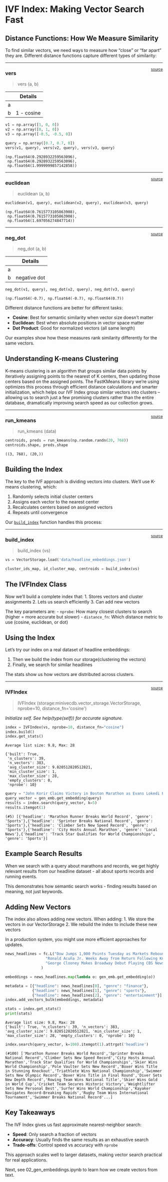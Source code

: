 # IVF Index: Making Vector Search Fast


<!-- WARNING: THIS FILE WAS AUTOGENERATED! DO NOT EDIT! -->

## Distance Functions: How We Measure Similarity

To find similar vectors, we need ways to measure how “close” or “far
apart” they are. Different distance functions capture different types of
similarity:

------------------------------------------------------------------------

<a
href="https://github.com/anubhavmaity/MiniVecDB/blob/main/minivecdb/ivf_index.py#L17"
target="_blank" style="float:right; font-size:smaller">source</a>

### vers

>  vers (a, b)

<table>
<thead>
<tr>
<th></th>
<th><strong>Details</strong></th>
</tr>
</thead>
<tbody>
<tr>
<td>a</td>
<td></td>
</tr>
<tr>
<td>b</td>
<td>1 - cosine</td>
</tr>
</tbody>
</table>

``` python
v1 = np.array([1, 0, 0])       
v2 = np.array([0, 1, 0])
v3 = np.array([-0.5, -0.5, 0])

query = np.array([0.7, 0.7, 0]) 
vers(v1, query), vers(v2, query), vers(v3, query)
```

    (np.float64(0.2928932259563096),
     np.float64(0.2928932259563096),
     np.float64(1.9999999857142858))

------------------------------------------------------------------------

<a
href="https://github.com/anubhavmaity/MiniVecDB/blob/main/minivecdb/ivf_index.py#L20"
target="_blank" style="float:right; font-size:smaller">source</a>

### euclidean

>  euclidean (a, b)

``` python
euclidean(v1, query), euclidean(v2, query), euclidean(v3, query)
```

    (np.float64(0.7615773105863908),
     np.float64(0.7615773105863908),
     np.float64(1.697056274847714))

------------------------------------------------------------------------

<a
href="https://github.com/anubhavmaity/MiniVecDB/blob/main/minivecdb/ivf_index.py#L23"
target="_blank" style="float:right; font-size:smaller">source</a>

### neg_dot

>  neg_dot (a, b)

<table>
<thead>
<tr>
<th></th>
<th><strong>Details</strong></th>
</tr>
</thead>
<tbody>
<tr>
<td>a</td>
<td></td>
</tr>
<tr>
<td>b</td>
<td>negative dot</td>
</tr>
</tbody>
</table>

``` python
neg_dot(v1, query), neg_dot(v2, query), neg_dot(v3, query)
```

    (np.float64(-0.7), np.float64(-0.7), np.float64(0.7))

Different distance functions are better for different tasks:

- **Cosine**: Best for semantic similarity when vector size doesn’t
  matter
- **Euclidean**: Best when absolute positions in vector space matter
- **Dot Product**: Good for normalized vectors (all same length)

Our examples show how these measures rank similarity differently for the
same vectors.

## Understanding K-means Clustering

K-means clustering is an algorithm that groups similar data points by
iteratively assigning points to the nearest of K centers, then updating
those centers based on the assigned points. The FastKMeans library we’re
using optimizes this process through efficient distance calculations and
smarter initialization, which helps our IVF Index group similar vectors
into clusters – allowing us to search just a few promising clusters
rather than the entire database, dramatically improving search speed as
our collection grows.

------------------------------------------------------------------------

<a
href="https://github.com/anubhavmaity/MiniVecDB/blob/main/minivecdb/ivf_index.py#L33"
target="_blank" style="float:right; font-size:smaller">source</a>

### run_kmeans

>  run_kmeans (data)

``` python
centroids, preds = run_kmeans(np.random.randn(20, 768))
centroids.shape, preds.shape
```

    ((3, 768), (20,))

## Building the Index

The key to the IVF approach is dividing vectors into clusters. We’ll use
K-means clustering, which:

1.  Randomly selects initial cluster centers
2.  Assigns each vector to the nearest center
3.  Recalculates centers based on assigned vectors
4.  Repeats until convergence

Our
[`build_index`](https://anubhavmaity.github.io/MiniVecDB/ivf_index.html#build_index)
function handles this process:

------------------------------------------------------------------------

<a
href="https://github.com/anubhavmaity/MiniVecDB/blob/main/minivecdb/ivf_index.py#L39"
target="_blank" style="float:right; font-size:smaller">source</a>

### build_index

>  build_index (vs)

``` python
vs = VectorStorage.load('data/headline_embeddings.json')
```

``` python
cluster_ids_map, id_cluster_map, centroids = build_index(vs)
```

## The IVFIndex Class

Now we’ll build a complete index that: 1. Stores vectors and cluster
assignments 2. Lets us search efficiently 3. Can add new vectors

The key parameters are: - `nprobe`: How many closest clusters to search
(higher = more accurate but slower) - `distance_fn`: Which distance
metric to use (cosine, euclidean, or dot)

## Using the Index

Let’s try our index on a real dataset of headline embeddings:

1.  Then we build the index from our storage(clustering the vectors)
2.  Finally, we search for similar headlines

The stats show us how vectors are distributed across clusters.

------------------------------------------------------------------------

<a
href="https://github.com/anubhavmaity/MiniVecDB/blob/main/minivecdb/ivf_index.py#L50"
target="_blank" style="float:right; font-size:smaller">source</a>

### IVFIndex

>  IVFIndex (storage:minivecdb.vector_storage.VectorStorage, nprobe=10,
>                distance_fn='cosine')

*Initialize self. See help(type(self)) for accurate signature.*

``` python
index = IVFIndex(vs, nprobe=10, distance_fn="cosine")
index.build()
index.get_stats()
```

    Average list size: 9.8, Max: 28

    {'built': True,
     'n_clusters': 39,
     'n_vectors': 383,
     'avg_cluster_size': 9.820512820512821,
     'min_cluster_size': 1,
     'max_cluster_size': 28,
     'empty_clusters': 0,
     'nprobe': 10}

``` python
query = "John Korir Claims Victory in Boston Marathon as Evans Lokedi Breaks Women's Course Record"
query_vector = gen_emb.get_embedding(query)
results = index.search(query_vector, k=5)
results.itemgot(1)
```

    (#5) [{'headline': 'Marathon Runner Breaks World Record', 'genre': 'Sports'},{'headline': 'Sprinter Breaks National Record', 'genre': 'Sports'},{'headline': 'Climber Sets New Speed Record', 'genre': 'Sports'},{'headline': 'City Hosts Annual Marathon', 'genre': 'Local News'},{'headline': 'Track Star Qualifies for World Championships', 'genre': 'Sports'}]

## Example Search Results

When we search with a query about marathons and records, we get highly
relevant results from our headline dataset - all about sports records
and running events.

This demonstrates how semantic search works - finding results based on
meaning, not just keywords.

## Adding New Vectors

The index also allows adding new vectors. When adding: 1. We store the
vectors in our VectorStorage 2. We rebuild the index to include these
new vectors

In a production system, you might use more efficient approaches for
updates.

``` python
news_headlines = fc.L("Dow Jumps 1,000 Points Tuesday as Markets Rebound from Recent Losses", # Finance
                  "Ronald Acuña Jr. Weeks Away from Return Following Knee Surgery", # Sports
                  "George Clooney Makes Broadway Debut Playing CBS News Legend Edward R. Murrow" # Entertainment
                )
```

``` python
embeddings = news_headlines.map(lambda o: gen_emb.get_embedding(o))
```

``` python
metadata = [{"headline": news_headlines[0], "genre": "finance"}, 
            {"headline": news_headlines[1], "genre": "sports"}, 
            {"headline": news_headlines[2], "genre": "entertainment"}]
index.add_vectors_bulk(embeddings, metadata)

stats = index.get_stats()
print(stats)
```

    Average list size: 9.8, Max: 28
    {'built': True, 'n_clusters': 39, 'n_vectors': 383, 'avg_cluster_size': 9.820512820512821, 'min_cluster_size': 1, 'max_cluster_size': 28, 'empty_clusters': 0, 'nprobe': 10}

``` python
index.search(query_vector, k=100).itemgot(1).attrgot('headline')
```

    (#100) ['Marathon Runner Breaks World Record','Sprinter Breaks National Record','Climber Sets New Speed Record','City Hosts Annual Marathon','Track Star Qualifies for World Championships','Skier Wins World Championship','Pole Vaulter Sets New Record','Boxer Wins Title in Stunning Knockout','Triathlete Wins National Championship','Swimmer Sets New Olympic Record','Boxer Wins Title in Final Round','Diver Sets New Depth Record','Rowing Team Wins National Title','Skier Wins Gold in World Cup','Cricket Team Secures Historic Victory','Weightlifter Sets New Personal Best','Surfer Wins World Championship','Kayaker Navigates Record-Breaking Rapids','Rugby Team Wins International Tournament','Swimmer Breaks National Record'...]

## Key Takeaways

The IVF Index gives us fast approximate nearest-neighbor search:

- **Speed**: Only search a fraction of vectors
- **Accuracy**: Usually finds the same results as an exhaustive search
- **Trade-offs**: Control speed vs accuracy with `nprobe`

This approach scales well to larger datasets, making vector search
practical for real applications.

Next, see 02_gen_embeddings.ipynb to learn how we create vectors from
text.
